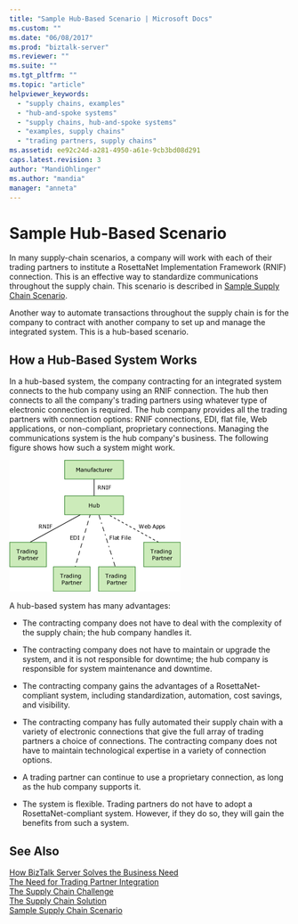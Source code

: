 ```yaml
---
title: "Sample Hub-Based Scenario | Microsoft Docs"
ms.custom: ""
ms.date: "06/08/2017"
ms.prod: "biztalk-server"
ms.reviewer: ""
ms.suite: ""
ms.tgt_pltfrm: ""
ms.topic: "article"
helpviewer_keywords: 
  - "supply chains, examples"
  - "hub-and-spoke systems"
  - "supply chains, hub-and-spoke systems"
  - "examples, supply chains"
  - "trading partners, supply chains"
ms.assetid: ee92c24d-a281-4950-a61e-9cb3bd08d291
caps.latest.revision: 3
author: "MandiOhlinger"
ms.author: "mandia"
manager: "anneta"
---
```

# Sample Hub-Based Scenario
In many supply-chain scenarios, a company will work with each of their trading partners to institute a RosettaNet Implementation Framework (RNIF) connection. This is an effective way to standardize communications throughout the supply chain. This scenario is described in [Sample Supply Chain Scenario](../../adapters-and-accelerators/accelerator-rosettanet/sample-supply-chain-scenario.md).  
  
 Another way to automate transactions throughout the supply chain is for the company to contract with another company to set up and manage the integrated system. This is a hub-based scenario.  
  
## How a Hub-Based System Works  
 In a hub-based system, the company contracting for an integrated system connects to the hub company using an RNIF connection. The hub then connects to all the company's trading partners using whatever type of electronic connection is required. The hub company provides all the trading partners with connection options: RNIF connections, EDI, flat file, Web applications, or non-compliant, proprietary connections. Managing the communications system is the hub company's business. The following figure shows how such a system might work.  
  
 ![&#60;No Change&#62;](../../adapters-and-accelerators/accelerator-rosettanet/media/hub-based-scenario.gif "Hub_Based_Scenario")  
  
 A hub-based system has many advantages:  
  
-   The contracting company does not have to deal with the complexity of the supply chain; the hub company handles it.  
  
-   The contracting company does not have to maintain or upgrade the system, and it is not responsible for downtime; the hub company is responsible for system maintenance and downtime.  
  
-   The contracting company gains the advantages of a RosettaNet-compliant system, including standardization, automation, cost savings, and visibility.  
  
-   The contracting company has fully automated their supply chain with a variety of electronic connections that give the full array of trading partners a choice of connections. The contracting company does not have to maintain technological expertise in a variety of connection options.  
  
-   A trading partner can continue to use a proprietary connection, as long as the hub company supports it.  
  
-   The system is flexible. Trading partners do not have to adopt a RosettaNet-compliant system. However, if they do so, they will gain the benefits from such a system.  
  
## See Also  
 [How BizTalk Server Solves the Business Need](../../adapters-and-accelerators/accelerator-rosettanet/how-biztalk-server-solves-the-business-need1.md)   
 [The Need for Trading Partner Integration](../../adapters-and-accelerators/accelerator-rosettanet/the-need-for-trading-partner-integration.md)   
 [The Supply Chain Challenge](../../adapters-and-accelerators/accelerator-rosettanet/the-supply-chain-challenge.md)   
 [The Supply Chain Solution](../../adapters-and-accelerators/accelerator-rosettanet/the-supply-chain-solution.md)   
 [Sample Supply Chain Scenario](../../adapters-and-accelerators/accelerator-rosettanet/sample-supply-chain-scenario.md)
